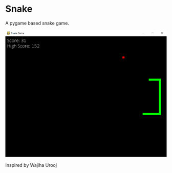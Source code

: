 # Snake
A pygame based snake game.

![Screenshot from the game](https://raw.githubusercontent.com/damirbar/snake/master/snake_pic.png)


Inspired by Wajiha Urooj
